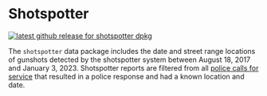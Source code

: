 # Shotspotter

<!-- badges: start -->
[![latest github release for shotspotter dpkg](https://img.shields.io/github/v/release/geomarker-io/parcel?sort=date&filter=shotspotter-*&display_name=tag&label=%5B%E2%98%B0%5D&labelColor=%238CB4C3&color=%23396175)](https://github.com/geomarker-io/parcel/releases?q=shotspotter&expanded=false)
<!-- badges: end -->

The `shotspotter` data package includes the date and street range locations of gunshots detected by the shotspotter system between August 18, 2017 and January 3, 2023. Shotspotter reports are filtered from all [police calls for service](https://data.cincinnati-oh.gov/safety/PDI-Police-Data-Initiative-Police-Calls-for-Servic/gexm-h6bt) that resulted in a police response and had a known location and date.